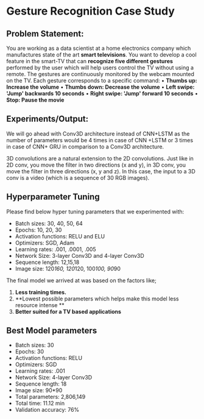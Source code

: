 # Gesture Recognition Case Study

## Problem Statement:
You are working as a data scientist at a home electronics company which manufactures state of the art **smart televisions**. You want to develop a cool feature in the smart-TV that can **recognize five different gestures** performed by the user which will help users control the TV without using a remote. 
The gestures are continuously monitored by the webcam mounted on the TV. Each gesture corresponds to a specific command:
•	**Thumbs up:  Increase the volume**
•	**Thumbs down: Decrease the volume**
•	**Left swipe: 'Jump' backwards 10 seconds**
•	**Right swipe: 'Jump' forward 10 seconds**
•	**Stop: Pause the movie**

## Experiments/Output:
We will go ahead with Conv3D architecture instead of CNN+LSTM as the number of parameters would be 4 times in case of CNN +LSTM or 3 times in case of CNN+ GRU in comparison to a Conv3D architecture.

3D convolutions are a natural extension to the 2D convolutions. Just like in 2D conv, you move the filter in two directions (x and y), in 3D conv, you move the filter in three directions (x, y and z). In this case, the input to a 3D conv is a video (which is a sequence of 30 RGB images).

## Hyperparameter Tuning 
Please find below hyper tuning parameters that we experimented with:
  - Batch sizes: 30, 40, 50, 64
  - Epochs: 10, 20, 30
  - Activation functions: RELU and ELU
  - Optimizers: SGD, Adam
  - Learning rates: .001, .0001, .005 
  - Network Size: 3-layer Conv3D and 4-layer Conv3D  
  - Sequence length: 12,15,18
  - Image size: 120*160, 120*120, 100*100, 90*90

The final model we arrived at was based on the factors like;
1.	**Less training times.**
2.	**Lowest possible parameters which helps make this model less resource intense **
3.	**Better suited for a TV based applications**

## Best Model parameters
  - Batch sizes: 30 
  - Epochs: 30
  - Activation functions: RELU 
  - Optimizers: SGD 
  - Learning rates: .001 
  - Network Size: 4-layer Conv3D  
  - Sequence length: 18
  - Image size: 90*90
  - Total parameters: 2,806,149
  - Total time: 11.12 min
  - Validation accuracy: 76%


